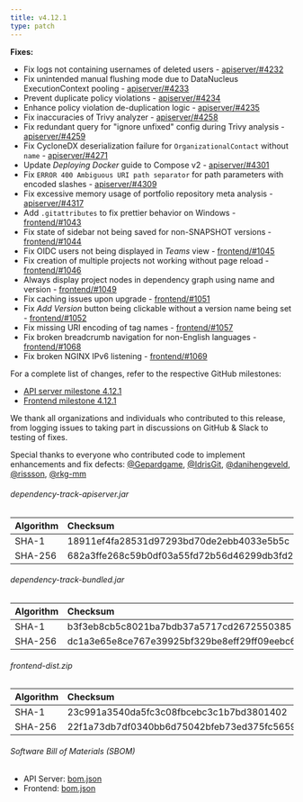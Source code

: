```yaml
---
title: v4.12.1
type: patch
---
```


**Fixes:**

* Fix logs not containing usernames of deleted users - [apiserver/#4232]
* Fix unintended manual flushing mode due to DataNucleus ExecutionContext pooling - [apiserver/#4233]
* Prevent duplicate policy violations - [apiserver/#4234]
* Enhance policy violation de-duplication logic - [apiserver/#4235]
* Fix inaccuracies of Trivy analyzer - [apiserver/#4258]
* Fix redundant query for "ignore unfixed" config during Trivy analysis - [apiserver/#4259]
* Fix CycloneDX deserialization failure for `OrganizationalContact` without `name` - [apiserver/#4271]
* Update *Deploying Docker* guide to Compose v2 - [apiserver/#4301]
* Fix `ERROR 400 Ambiguous URI path separator` for path parameters with encoded slashes - [apiserver/#4309]
* Fix excessive memory usage of portfolio repository meta analysis - [apiserver/#4317]
* Add `.gitattributes` to fix prettier behavior on Windows - [frontend/#1043]
* Fix state of sidebar not being saved for non-SNAPSHOT versions - [frontend/#1044]
* Fix OIDC users not being displayed in *Teams* view - [frontend/#1045]
* Fix creation of multiple projects not working without page reload - [frontend/#1046]
* Always display project nodes in dependency graph using name and version - [frontend/#1049]
* Fix caching issues upon upgrade - [frontend/#1051]
* Fix *Add Version* button being clickable without a version name being set - [frontend/#1052]
* Fix missing URI encoding of tag names - [frontend/#1057]
* Fix broken breadcrumb navigation for non-English languages - [frontend/#1068]
* Fix broken NGINX IPv6 listening - [frontend/#1069]

For a complete list of changes, refer to the respective GitHub milestones:

* [API server milestone 4.12.1](https://github.com/DependencyTrack/dependency-track/milestone/45?closed=1)
* [Frontend milestone 4.12.1](https://github.com/DependencyTrack/frontend/milestone/21?closed=1)

We thank all organizations and individuals who contributed to this release, from logging issues to taking part in discussions on GitHub & Slack to testing of fixes.

Special thanks to everyone who contributed code to implement enhancements and fix defects:
[@Gepardgame], [@IdrisGit], [@danihengeveld], [@rissson], [@rkg-mm]

###### dependency-track-apiserver.jar

| Algorithm | Checksum |
|:----------|:---------|
| SHA-1     | 18911ef4fa28531d97293bd70de2ebb4033e5b5c         |
| SHA-256   | 682a3ffe268c59b0df03a55fd72b56d46299db3fd2cfe081966d8d57fbbea4f6         |

###### dependency-track-bundled.jar

| Algorithm | Checksum |
|:----------|:---------|
| SHA-1     | b3f3eb8cb5c8021ba7bdb37a5717cd2672550385         |
| SHA-256   | dc1a3e65e8ce767e39925bf329be8eff29ff09eebc627db8efd0e1b5ff6db573         |

###### frontend-dist.zip

| Algorithm | Checksum                                                         |
|:----------|:-----------------------------------------------------------------|
| SHA-1     | 23c991a3540da5fc3c08fbcebc3c1b7bd3801402                         |
| SHA-256   | 22f1a73db7df0340bb6d75042bfeb73ed375fc5659b4d609844763111bea4c81 |

###### Software Bill of Materials (SBOM)

* API Server: [bom.json](https://github.com/DependencyTrack/dependency-track/releases/download/4.12.1/bom.json)
* Frontend: [bom.json](https://github.com/DependencyTrack/frontend/releases/download/4.12.1/bom.json)

[apiserver/#4232]: https://github.com/DependencyTrack/dependency-track/pull/4232
[apiserver/#4233]: https://github.com/DependencyTrack/dependency-track/pull/4233
[apiserver/#4234]: https://github.com/DependencyTrack/dependency-track/pull/4234
[apiserver/#4235]: https://github.com/DependencyTrack/dependency-track/pull/4235
[apiserver/#4258]: https://github.com/DependencyTrack/dependency-track/pull/4258
[apiserver/#4259]: https://github.com/DependencyTrack/dependency-track/pull/4259
[apiserver/#4271]: https://github.com/DependencyTrack/dependency-track/pull/4271
[apiserver/#4301]: https://github.com/DependencyTrack/dependency-track/pull/4301
[apiserver/#4309]: https://github.com/DependencyTrack/dependency-track/pull/4309
[apiserver/#4317]: https://github.com/DependencyTrack/dependency-track/pull/4317

[frontend/#1043]: https://github.com/DependencyTrack/frontend/pull/1043
[frontend/#1044]: https://github.com/DependencyTrack/frontend/pull/1044
[frontend/#1045]: https://github.com/DependencyTrack/frontend/pull/1045
[frontend/#1046]: https://github.com/DependencyTrack/frontend/pull/1046
[frontend/#1049]: https://github.com/DependencyTrack/frontend/pull/1049
[frontend/#1051]: https://github.com/DependencyTrack/frontend/pull/1051
[frontend/#1052]: https://github.com/DependencyTrack/frontend/pull/1052
[frontend/#1057]: https://github.com/DependencyTrack/frontend/pull/1057
[frontend/#1068]: https://github.com/DependencyTrack/frontend/pull/1068
[frontend/#1069]: https://github.com/DependencyTrack/frontend/pull/1069

[@Gepardgame]: https://github.com/Gepardgame
[@IdrisGit]: https://github.com/IdrisGit
[@danihengeveld]: https://github.com/danihengeveld
[@rissson]: https://github.com/rissson
[@rkg-mm]: https://github.com/rkg-mm
